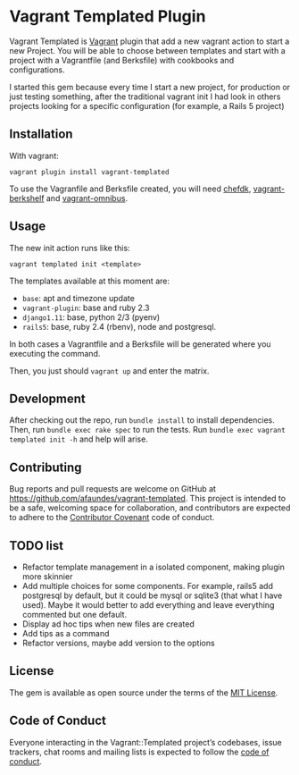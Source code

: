 # Vagrant Templated Plugin

Vagrant Templated is [Vagrant](https://www.vagrantup.com/downloads.html) plugin that add a new vagrant action to start a new Project. You will be able to choose between templates and start with a project with a Vagrantfile (and Berksfile) with cookbooks and configurations.

I started this gem because every time I start a new project, for production or just testing something, after the traditional vagrant init I had look in others projects looking for a specific configuration (for example, a Rails 5 project)

## Installation

With vagrant:

```shell
vagrant plugin install vagrant-templated
```

To use the Vagranfile and Berksfile created, you will need [chefdk](https://downloads.chef.io/chefdk), [vagrant-berkshelf](https://github.com/berkshelf/vagrant-berkshelf) and  [vagrant-omnibus](https://github.com/chef/vagrant-omnibus).


## Usage

The new init action runs like this:

```shell
vagrant templated init <template>
```

The templates available at this moment are:

- `base`: apt and timezone update
- `vagrant-plugin`: base and ruby 2.3
- `django1.11`: base, python 2/3 (pyenv)
- `rails5`: base, ruby 2.4 (rbenv), node and postgresql.

In both cases a Vagrantfile and a Berksfile will be generated where you executing the command.

Then, you just should `vagrant up` and enter the matrix.

## Development

After checking out the repo, run `bundle install` to install dependencies. Then, run `bundle exec rake spec` to run the tests. Run `bundle exec vagrant templated init -h` and help will arise.

## Contributing

Bug reports and pull requests are welcome on GitHub at https://github.com/afaundes/vagrant-templated. This project is intended to be a safe, welcoming space for collaboration, and contributors are expected to adhere to the [Contributor Covenant](http://contributor-covenant.org) code of conduct.

## TODO list

- Refactor template management in a isolated component, making plugin more skinnier
- Add multiple choices for some components. For example, rails5 add postgresql by default, but it could be mysql or sqlite3 (that what I have used). Maybe it would better to add everything and leave everything commented but one default.
- Display ad hoc tips when new files are created
- Add tips as a command
- Refactor versions, maybe add version to the options

## License

The gem is available as open source under the terms of the [MIT License](http://opensource.org/licenses/MIT).

## Code of Conduct

Everyone interacting in the Vagrant::Templated project’s codebases, issue trackers, chat rooms and mailing lists is expected to follow the [code of conduct](https://github.com/afaundes/vagrant-templated/blob/master/CODE_OF_CONDUCT.md).
